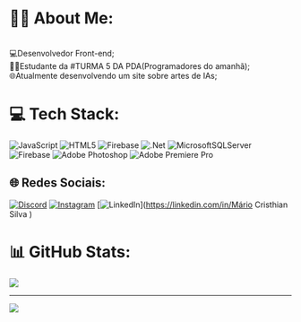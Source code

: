 # 👨‍💻 About Me:
<br>💻Desenvolvedor Front-end;<br>👨‍🎓Estudante da #TURMA 5 DA PDA(Programadores do amanhã);<br>🌐Atualmente desenvolvendo um site sobre artes de IAs;

# 💻 Tech Stack:
![JavaScript](https://img.shields.io/badge/javascript-%23323330.svg?style=for-the-badge&logo=javascript&logoColor=%23F7DF1E) ![HTML5](https://img.shields.io/badge/html5-%23E34F26.svg?style=for-the-badge&logo=html5&logoColor=white) ![Firebase](https://img.shields.io/badge/firebase-%23039BE5.svg?style=for-the-badge&logo=firebase) ![.Net](https://img.shields.io/badge/.NET-5C2D91?style=for-the-badge&logo=.net&logoColor=white) ![MicrosoftSQLServer](https://img.shields.io/badge/Microsoft%20SQL%20Server-CC2927?style=for-the-badge&logo=microsoft%20sql%20server&logoColor=white) ![Firebase](https://img.shields.io/badge/Firebase-039BE5?style=for-the-badge&logo=Firebase&logoColor=white) ![Adobe Photoshop](https://img.shields.io/badge/adobe%20photoshop-%2331A8FF.svg?style=for-the-badge&logo=adobe%20photoshop&logoColor=white) ![Adobe Premiere Pro](https://img.shields.io/badge/Adobe%20Premiere%20Pro-9999FF.svg?style=for-the-badge&logo=Adobe%20Premiere%20Pro&logoColor=white)
## 🌐 Redes Sociais:
[![Discord](https://img.shields.io/badge/Discord-%237289DA.svg?logo=discord&logoColor=white)](https://discord.gg/maro_silvv) [![Instagram](https://img.shields.io/badge/Instagram-%23E4405F.svg?logo=Instagram&logoColor=white)](https://instagram.com/maro_silvv) [![LinkedIn](https://img.shields.io/badge/LinkedIn-%230077B5.svg?logo=linkedin&logoColor=white)](https://linkedin.com/in/Mário Cristhian Silva  ) 


# 📊 GitHub Stats:
![](https://github-readme-streak-stats.herokuapp.com/?user=marosilvv&theme=dark&hide_border=true)<br/>


---
[![](https://visitcount.itsvg.in/api?id=marosilvv&icon=0&color=0)](https://visitcount.itsvg.in)

<!-- Proudly created with GPRM ( https://gprm.itsvg.in ) -->
